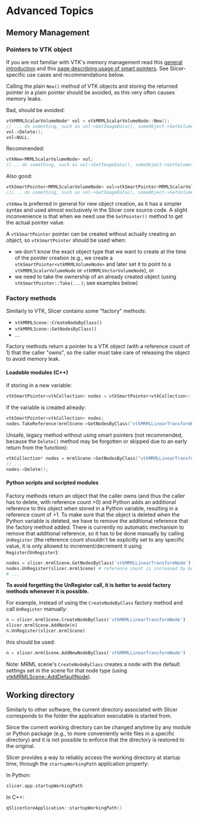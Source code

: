 # Advanced Topics

## Memory Management


### Pointers to VTK object

If you are not familiar with VTK's memory management read this [general introduction](http://aosabook.org/en/vtk.html) and this [page describing usage of smart pointers](https://www.vtk.org/Wiki/VTK/Tutorials/SmartPointers). See Slicer-specific use cases and recommendations below.

Calling the plain `New()` method of VTK objects and storing the returned pointer in a plain pointer should be avoided, as this very often causes memory leaks.

Bad, should be avoided:

```cpp
vtkMRMLScalarVolumeNode* vol = vtkMRMLScalarVolumeNode::New();
// ... do something, such as vol->GetImageData(), someObject->SetVolume(vol)...
vol->Delete();
vol=NULL;
```

Recommended:

```cpp
vtkNew<MRMLScalarVolumeNode> vol;
//... do something, such as vol->GetImageData(), someObject->SetVolume(vol.GetPointer())...
```

Also good:

```cpp
vtkSmartPointer<MRMLScalarVolumeNode> vol=vtkSmartPointer<MRMLScalarVolumeNode>::New();
///... do something, such as vol->GetImageData(), someObject->SetVolume(vol)...
```

`vtkNew` is preferred in general for new object creation, as it has a simpler syntax and used almost exclusively in the Slicer core source code. A slight inconvenience is that when we need use the `GetPointer()` method to get the actual pointer value.

A `vtkSmartPointer` pointer can be created without actually creating an object, so `vtkSmartPointer` should be used when:

* we don't know the exact object type that we want to create at the time of the pointer creation (e.g., we create a `vtkSmartPointer<vtkMRMLVolumeNode>` and later set it to point to a `vtkMRMLScalarVolumeNode` or `vtkMRMLVectorVolumeNode`), or
* we need to take the ownership of an already created object (using `vtkSmartPointer::Take(...)`; see examples below)

### Factory methods

Similarly to VTK, Slicer contains some "factory" methods:

- `vtkMRMLScene::CreateNodeByClass()`
- `vtkMRMLScene::GetNodesByClass()`
- ...

Factory methods return a pointer to a VTK object (with a reference count of 1) that the caller "owns", so the caller must take care of releasing the object to avoid memory leak.

#### Loadable modules (C++)

If storing in a new variable:

```cpp
vtkSmartPointer<vtkCollection> nodes = vtkSmartPointer<vtkCollection>::Take(mrmlScene->GetNodesByClass("vtkMRMLLinearTransformNode"));
```

If the variable is created already:

```cpp
vtkSmartPointer<vtkCollection> nodes;
nodes.TakeReference(mrmlScene->GetNodesByClass("vtkMRMLLinearTransformNode"));
```

Unsafe, legacy method without using smart pointers (not recommended, because the `Delete()` method may be forgotten or skipped due to an early return from the function):

```cpp
vtkCollection* nodes = mrmlScene->GetNodesByClass("vtkMRMLLinearTransformNode");
// ...
nodes->Delete();
```

#### Python scripts and scripted modules

Factory methods return an object that the caller owns (and thus the caller has to delete, with reference count >0) and Python adds an additional reference to this object when stored in a Python variable, resulting in a reference count of >1. To make sure that the object is deleted when the Python variable is deleted, we have to remove the additional reference that the factory method added. There is currently no automatic mechanism to remove that additional reference, so it has to be done manually by calling `UnRegister` (the reference count shouldn't be explicitly set to any specific value, it is only allowed to increment/decrement it using `Register`/`UnRegister`):

```py
nodes = slicer.mrmlScene.GetNodesByClass('vtkMRMLLinearTransformNode')
nodes.UnRegister(slicer.mrmlScene) # reference count is increased by both the factory method and the python reference; unregister to keep only the python reference
# ...
```

**To avoid forgetting the UnRegister call, it is better to avoid factory methods whenever it is possible.**

For example, instead of using the `CreateNodeByClass` factory method and call `UnRegister` manually:

```py
n = slicer.mrmlScene.CreateNodeByClass('vtkMRMLLinearTransformNode')
slicer.mrmlScene.AddNode(n)
n.UnRegister(slicer.mrmlScene)
```

this should be used:

```py
n = slicer.mrmlScene.AddNewNodeByClass('vtkMRMLLinearTransformNode')
```

Note: MRML scene's `CreateNodeByClass` creates a node with the default settings set in the scene for that node type (using [vtkMRMLScene::AddDefaultNode](https://www.slicer.org/doc/html/classvtkMRMLScene.html#ae302c5ed4aabb2910bc35dcc9aa2513f)).

## Working directory

Similarly to other software, the current directory associated with Slicer corresponds to the folder the application executable is started from.

Since the current working directory can be changed anytime by any module or Python package (e.g., to more conveniently write files in a specific directory) and it is not possible to enforce that the directory is restored to the original.

Slicer provides a way to reliably access the working directory at startup time, through the `startupWorkingPath` application property:

In Python:
```python
slicer.app.startupWorkingPath
```

In C++:
```cpp
qSlicerCoreApplication::startupWorkingPath()
```
